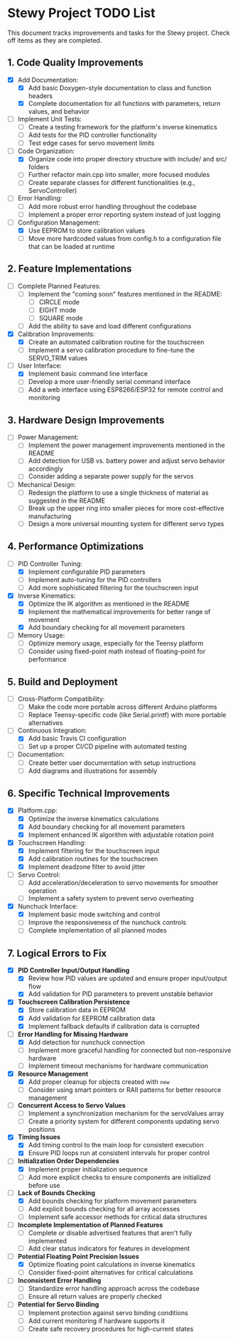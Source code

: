 # Stewy Project TODO List

This document tracks improvements and tasks for the Stewy project. Check off items as they are completed.

## 1. Code Quality Improvements

- [x] Add Documentation:
  - [x] Add basic Doxygen-style documentation to class and function headers
  - [x] Complete documentation for all functions with parameters, return values, and behavior

- [ ] Implement Unit Tests:
  - [ ] Create a testing framework for the platform's inverse kinematics
  - [ ] Add tests for the PID controller functionality
  - [ ] Test edge cases for servo movement limits

- [ ] Code Organization:
  - [x] Organize code into proper directory structure with include/ and src/ folders
  - [ ] Further refactor main.cpp into smaller, more focused modules
  - [ ] Create separate classes for different functionalities (e.g., ServoController)

- [ ] Error Handling:
  - [ ] Add more robust error handling throughout the codebase
  - [ ] Implement a proper error reporting system instead of just logging

- [ ] Configuration Management:
  - [x] Use EEPROM to store calibration values
  - [ ] Move more hardcoded values from config.h to a configuration file that can be loaded at runtime

## 2. Feature Implementations

- [ ] Complete Planned Features:
  - [ ] Implement the "coming soon" features mentioned in the README:
    - [ ] CIRCLE mode
    - [ ] EIGHT mode
    - [ ] SQUARE mode
  - [ ] Add the ability to save and load different configurations

- [x] Calibration Improvements:
  - [x] Create an automated calibration routine for the touchscreen
  - [ ] Implement a servo calibration procedure to fine-tune the SERVO_TRIM values

- [ ] User Interface:
  - [x] Implement basic command line interface
  - [ ] Develop a more user-friendly serial command interface
  - [ ] Add a web interface using ESP8266/ESP32 for remote control and monitoring

## 3. Hardware Design Improvements

- [ ] Power Management:
  - [ ] Implement the power management improvements mentioned in the README
  - [ ] Add detection for USB vs. battery power and adjust servo behavior accordingly
  - [ ] Consider adding a separate power supply for the servos

- [ ] Mechanical Design:
  - [ ] Redesign the platform to use a single thickness of material as suggested in the README
  - [ ] Break up the upper ring into smaller pieces for more cost-effective manufacturing
  - [ ] Design a more universal mounting system for different servo types

## 4. Performance Optimizations

- [ ] PID Controller Tuning:
  - [x] Implement configurable PID parameters
  - [ ] Implement auto-tuning for the PID controllers
  - [ ] Add more sophisticated filtering for the touchscreen input

- [x] Inverse Kinematics:
  - [x] Optimize the IK algorithm as mentioned in the README
  - [x] Implement the mathematical improvements for better range of movement
  - [x] Add boundary checking for all movement parameters

- [ ] Memory Usage:
  - [ ] Optimize memory usage, especially for the Teensy platform
  - [ ] Consider using fixed-point math instead of floating-point for performance

## 5. Build and Deployment

- [ ] Cross-Platform Compatibility:
  - [ ] Make the code more portable across different Arduino platforms
  - [ ] Replace Teensy-specific code (like Serial.printf) with more portable alternatives

- [ ] Continuous Integration:
  - [x] Add basic Travis CI configuration
  - [ ] Set up a proper CI/CD pipeline with automated testing

- [ ] Documentation:
  - [ ] Create better user documentation with setup instructions
  - [ ] Add diagrams and illustrations for assembly

## 6. Specific Technical Improvements

- [x] Platform.cpp:
  - [x] Optimize the inverse kinematics calculations
  - [x] Add boundary checking for all movement parameters
  - [x] Implement enhanced IK algorithm with adjustable rotation point

- [x] Touchscreen Handling:
  - [x] Implement filtering for the touchscreen input
  - [x] Add calibration routines for the touchscreen
  - [x] Implement deadzone filter to avoid jitter

- [ ] Servo Control:
  - [ ] Add acceleration/deceleration to servo movements for smoother operation
  - [ ] Implement a safety system to prevent servo overheating

- [x] Nunchuck Interface:
  - [x] Implement basic mode switching and control
  - [ ] Improve the responsiveness of the nunchuck controls
  - [ ] Complete implementation of all planned modes

## 7. Logical Errors to Fix

- [x] **PID Controller Input/Output Handling**
  - [x] Review how PID values are updated and ensure proper input/output flow
  - [x] Add validation for PID parameters to prevent unstable behavior

- [x] **Touchscreen Calibration Persistence**
  - [x] Store calibration data in EEPROM
  - [x] Add validation for EEPROM calibration data
  - [x] Implement fallback defaults if calibration data is corrupted

- [ ] **Error Handling for Missing Hardware**
  - [x] Add detection for nunchuck connection
  - [ ] Implement more graceful handling for connected but non-responsive hardware
  - [ ] Implement timeout mechanisms for hardware communication

- [x] **Resource Management**
  - [x] Add proper cleanup for objects created with `new`
  - [ ] Consider using smart pointers or RAII patterns for better resource management

- [ ] **Concurrent Access to Servo Values**
  - [ ] Implement a synchronization mechanism for the servoValues array
  - [ ] Create a priority system for different components updating servo positions

- [x] **Timing Issues**
  - [x] Add timing control to the main loop for consistent execution
  - [x] Ensure PID loops run at consistent intervals for proper control

- [ ] **Initialization Order Dependencies**
  - [x] Implement proper initialization sequence
  - [ ] Add more explicit checks to ensure components are initialized before use

- [ ] **Lack of Bounds Checking**
  - [x] Add bounds checking for platform movement parameters
  - [ ] Add explicit bounds checking for all array accesses
  - [ ] Implement safe accessor methods for critical data structures

- [ ] **Incomplete Implementation of Planned Features**
  - [ ] Complete or disable advertised features that aren't fully implemented
  - [ ] Add clear status indicators for features in development

- [ ] **Potential Floating Point Precision Issues**
  - [x] Optimize floating point calculations in inverse kinematics
  - [ ] Consider fixed-point alternatives for critical calculations

- [ ] **Inconsistent Error Handling**
  - [ ] Standardize error handling approach across the codebase
  - [ ] Ensure all return values are properly checked

- [ ] **Potential for Servo Binding**
  - [ ] Implement protection against servo binding conditions
  - [ ] Add current monitoring if hardware supports it
  - [ ] Create safe recovery procedures for high-current states
